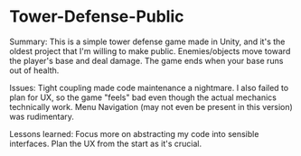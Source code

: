 # Tower-Defense-Public
Summary:
This is a simple tower defense game made in Unity, and it's the oldest project that I'm willing to make public. Enemies/objects move toward the player's base and deal damage. 
The game ends when your base runs out of health.

Issues:
Tight coupling made code maintenance a nightmare. I also failed to plan for UX, so the game "feels" bad even though the actual mechanics technically work. Menu Navigation (may not even be present in this version)
was rudimentary.

Lessons learned:
Focus more on abstracting my code into sensible interfaces. Plan the UX from the start as it's crucial.
